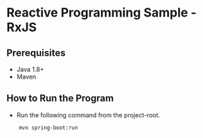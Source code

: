 # Reactive Programming Sample - RxJS #

## Prerequisites ##

* Java 1.8+
* Maven

## How to Run the Program ##

* Run the following command from the project-root.

```
	mvn spring-boot:run
```
